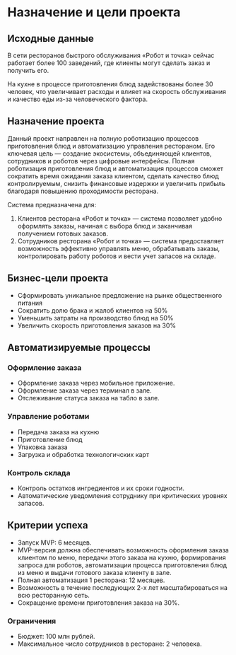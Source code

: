# Назначение и цели проекта

## Исходные данные

В сети ресторанов быстрого обслуживания «Робот и точка» сейчас работает более 100 заведений, где клиенты могут сделать заказ и получить его. 

На кухне в процессе приготовления блюд задействованы более 30 человек, что увеличивает расходы и влияет на скорость обслуживания и качество еды из-за человеческого фактора. 

## Назначение проекта

Данный проект направлен на полную роботизацию процессов приготовления блюд и автоматизацию управления рестораном. Его ключевая цель — создание экосистемы, объединяющей клиентов, сотрудников и роботов через цифровые интерфейсы.
Полная роботизация приготовления блюд и автоматизация процессов сможет сократить время ожидания заказа клиентом, сделать качество блюд контролируемым, снизить финансовые издержки и увеличить прибыль благодаря повышению проходимости ресторана.

Система предназначена для:

1. Клиентов ресторана «Робот и точка» — система позволяет удобно оформлять заказы, начиная с выбора блюд и заканчивая получением готовых заказов.
2. Сотрудников ресторана «Робот и точка» — система предоставляет возможность эффективно управлять меню, обрабатывать заказы, контролировать работу роботов и вести учет запасов на складе. 

## Бизнес-цели проекта

- Сформировать уникальное предложение на рынке общественного питания
- Сократить долю брака и жалоб клиентов на 50%
- Уменьшить затраты на производство блюд на 50%
- Увеличить скорость приготовления заказов на 30%

## Автоматизируемые процессы

###  Оформление заказа


- Оформление заказа через мобильное приложение. 
- Оформление заказа через терминал в зале.
- Отслеживание статуса заказа на табло в зале. 

### Управление роботами

- Передача заказа на кухню
- Приготовление блюд
- Упаковка заказа
- Загрузка и обработка технологичских карт  

### Контроль склада

- Контроль остатков ингредиентов и их сроки годности.
- Автоматические уведомления сотруднику при критических уровнях запасов.

## Критерии успеха

- Запуск MVP: 6 месяцев.
- MVP-версия должна обеспечивать возможность оформления заказа клиентом по меню, передачи этого заказа на кухню, формирования запроса для роботов, автоматизации процесса приготовления блюд из меню и выдачи готового заказа клиенту в зале.
- Полная автоматизация 1 ресторана: 12 месяцев.
- Возможность в течение последующих 2-х лет масштабироваться на всю ресторанную сеть.
- Сокращение времени приготовления заказа на 30%.

### Ограничения

- Бюджет: 100 млн рублей.
- Максимальное число сотрудников в ресторане: 2 человека.
